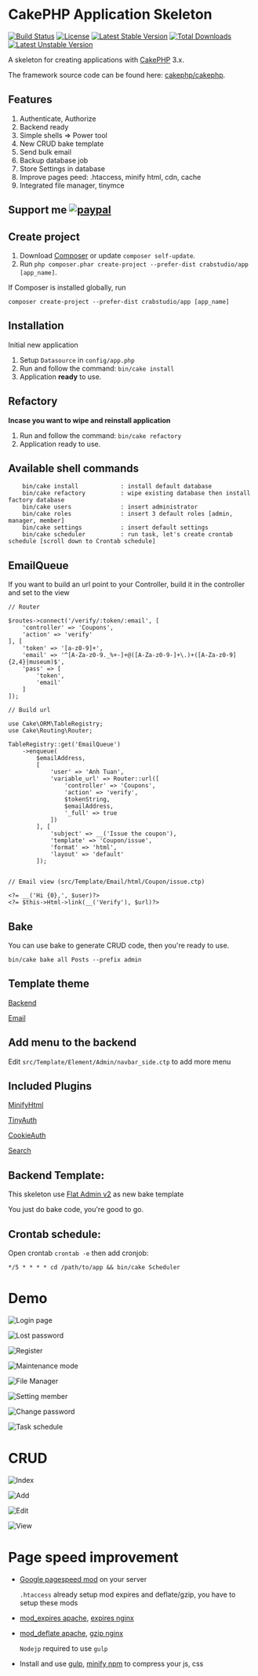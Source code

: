 # CakePHP Application Skeleton

[![Build Status](https://travis-ci.org/crabstudio/app.svg?branch=master)](https://travis-ci.org/crabstudio/app) [![License](https://img.shields.io/packagist/l/cakephp/app.svg?style=flat-square)](https://packagist.org/packages/cakephp/app) [![Latest Stable Version](https://poser.pugx.org/crabstudio/app/v/stable)](https://packagist.org/packages/crabstudio/app) [![Total Downloads](https://poser.pugx.org/crabstudio/app/downloads)](https://packagist.org/packages/crabstudio/app) [![Latest Unstable Version](https://poser.pugx.org/crabstudio/app/v/unstable)](https://packagist.org/packages/crabstudio/app)

A skeleton for creating applications with [CakePHP](http://cakephp.org) 3.x.

The framework source code can be found here: [cakephp/cakephp](https://github.com/cakephp/cakephp).

## Features

1. Authenticate, Authorize
2. Backend ready
3. Simple shells => Power tool
4. New CRUD bake template
5. Send bulk email
6. Backup database job
7. Store Settings in database
8. Improve pages peed: .htaccess, minify html, cdn, cache
9. Integrated file manager, tinymce

## Support me [![paypal](https://img.shields.io/badge/Donate-PayPal-green.svg)](https://www.paypal.com/cgi-bin/webscr?cmd=_donations&business=anhtuank7c%40hotmail%2ecom&lc=US&item_name=Crabstudio%20CakePHP%203%20%2d%20FlatAdmin%20Skeleton&item_number=crabstudio%2dcakephp%2dskeleton&no_note=0&currency_code=USD&bn=PP%2dDonationsBF%3abtn_donateCC_LG%2egif%3aNonHostedGuest)

## Create project

1. Download [Composer](http://getcomposer.org/doc/00-intro.md) or update `composer self-update`.
2. Run `php composer.phar create-project --prefer-dist crabstudio/app [app_name]`.

If Composer is installed globally, run

```
composer create-project --prefer-dist crabstudio/app [app_name]
```

## Installation

Initial new application

1. Setup `Datasource` in `config/app.php`
2. Run and follow the command: `bin/cake install`
3. Application **ready** to use.

## Refactory

**Incase you want to wipe and reinstall application**

1. Run and follow the command: `bin/cake refactory`
2. Application ready to use.

## Available shell commands

```
	bin/cake install			: install default database
	bin/cake refactory			: wipe existing database then install factory database
	bin/cake users				: insert administrator
	bin/cake roles				: insert 3 default roles [admin, manager, member]
	bin/cake settings			: insert default settings
	bin/cake scheduler 			: run task, let's create crontab schedule [scroll down to Crontab schedule]
```

## EmailQueue

If you want to build an url point to your Controller, build it in the controller and set to the view

```
// Router

$routes->connect('/verify/:token/:email', [
	'controller' => 'Coupons',
	'action' => 'verify'
], [
	'token' => '[a-z0-9]+',
	'email' => '^[A-Za-z0-9._%+-]+@([A-Za-z0-9-]+\.)+([A-Za-z0-9]{2,4}|museum)$',
	'pass' => [
		'token',
		'email'
	]
]);

// Build url

use Cake\ORM\TableRegistry;
use Cake\Routing\Router;

TableRegistry::get('EmailQueue')
	->enqueue(
		$emailAddress,
		[
			'user' => 'Anh Tuan',
			'variable_url' => Router::url([
				'controller' => 'Coupons',
				'action' => 'verify',
				$tokenString,
				$emailAddress,
				'_full' => true
			])
		], [
	        'subject' => __('Issue the coupon'),
	        'template' => 'Coupon/issue',
	        'format' => 'html',
	        'layout' => 'default'
	    ]);


// Email view (src/Template/Email/html/Coupon/issue.ctp)

<?= __('Hi {0},', $user)?>
<?= $this->Html->link(__('Verify'), $url)?>

```

## Bake

You can use bake to generate CRUD code, then you're ready to use.

```
bin/cake bake all Posts --prefix admin
```
## Template theme

[Backend](https://github.com/tui2tone/flat-admin-bootstrap-templates)

[Email](https://github.com/leemunroe/responsive-html-email-template)

## Add menu to the backend

Edit `src/Template/Element/Admin/navbar_side.ctp` to add more menu

## Included Plugins

[MinifyHtml](https://github.com/WyriHaximus/MinifyHtml)

[TinyAuth](https://github.com//dereuromark/cakephp-tinyauth)

[CookieAuth](https://github.com/Xety/Cake3-CookieAuth)

[Search](https://github.com/friendsofcake/search)

## Backend Template:

This skeleton use [Flat Admin v2](https://github.com/tui2tone/flat-admin-bootstrap-templates) as new bake template

You just do bake code, you're good to go.

## Crontab schedule:

Open crontab `crontab -e` then add cronjob:

```
*/5 * * * * cd /path/to/app && bin/cake Scheduler
```

# Demo

![Login page](http://image.prntscr.com/image/1e676ca9184e4af78f1cae85b8b294e5.png)

![Lost password](http://image.prntscr.com/image/4b7027688ba346d792c3dc3c64144a7d.png)

![Register](http://image.prntscr.com/image/1f0b3c15b82a4cd78b1bf9119734e794.png)

![Maintenance mode](http://image.prntscr.com/image/a43e3a8973ca4febaa2543981fb0c978.png)

![File Manager](http://image.prntscr.com/image/3e8ca663fd65495c89c5bd062fb41b4e.png)

![Setting member](http://image.prntscr.com/image/388a11b858be410c9c772eb850ac0bc5.png)

![Change password](http://image.prntscr.com/image/391dd67c748146b6a412a92393e3d3a3.png)

![Task schedule](http://image.prntscr.com/image/448fe09bdc814b149882e50efcde249d.png)

# CRUD

![Index](http://image.prntscr.com/image/3db718250128448a8a35737b26eb8ddb.png)

![Add](http://image.prntscr.com/image/6d35fdbc998e431b8e8054aedb253bb8.png)

![Edit](http://image.prntscr.com/image/46a6870ee9dc4804b081dc9a232d268c.png)

![View](http://image.prntscr.com/image/8e820a4daf244d7f99b77d0a7b23e4e1.png)

# Page speed improvement

- [Google pagespeed mod](https://developers.google.com/speed/pagespeed/module/) on your server

	`.htaccess` already setup mod expires and deflate/gzip, you have to setup these mods

- [mod_expires apache](http://httpd.apache.org/docs/current/mod/mod_expires.html), [expires nginx](https://gist.github.com/anhtuank7c/fa03b1dae5bc71a246af)

- [mod_deflate apache](http://httpd.apache.org/docs/current/mod/mod_deflate.html), [gzip nginx](http://aspyct.org/blog/2012/08/20/setting-up-http-cache-and-gzip-with-nginx/)

	`Nodejp` required to use `gulp`

- Install and use [gulp](http://gulpjs.com/), [minify npm](https://github.com/srod/node-minify) to compress your js, css
